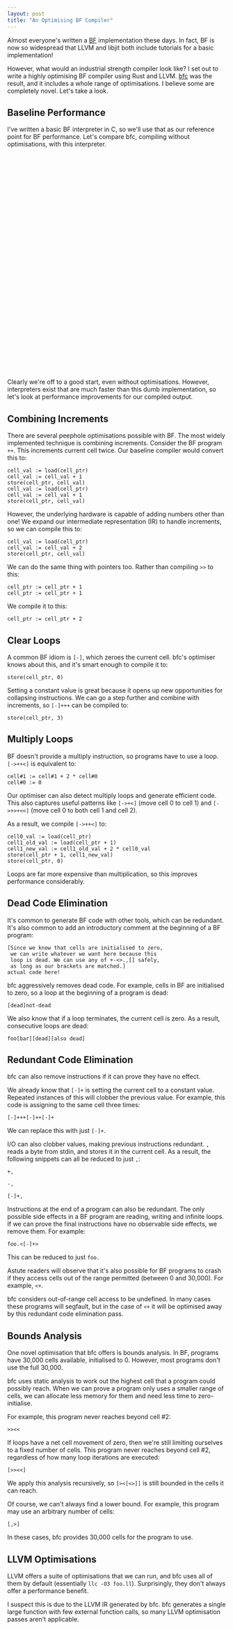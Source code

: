 ```yaml
--- 
layout: post
title: "An Optimising BF Compiler"
---
```


Almost everyone's written a
[BF](https://en.wikipedia.org/wiki/Brainfuck) implementation these
days. In fact, BF is now so widespread that LLVM and libjit both include
tutorials for a basic implementation!

However, what would an industrial strength compiler look like? I set
out to write a highly optimising BF compiler using Rust and
LLVM. [bfc](https://github.com/Wilfred/bfc) was the result, and it
includes a whole range of optimisations. I believe some are completely
novel. Let's take a look.

## Baseline Performance

I've written a basic BF interpreter in C, so we'll use that as our
reference point for BF performance. Let's compare bfc,
compiling without optimisations, with this interpreter.

<figure>
<div id="interpreter-vs" style="min-width: 310px; max-width: 800px; height:500px; margin: 0 auto"></div>
</figure>

Clearly we're off to a good start, even without
optimisations. However, interpreters exist that are much faster than
this dumb implementation, so let's look at performance improvements
for our compiled output.

## Combining Increments

There are several peephole optimisations possible with BF. The most
widely implemented technique is combining increments. Consider the BF
program `++`. This increments current cell twice. Our baseline
compiler would convert this to:

    cell_val := load(cell_ptr)
    cell_val := cell_val + 1
    store(cell_ptr, cell_val)
    cell_val := load(cell_ptr)
    cell_val := cell_val + 1
    store(cell_ptr, cell_val)

However, the underlying hardware is capable of adding numbers other
than one! We expand our intermediate representation (IR) to handle
increments, so we can compile this to:

    cell_val := load(cell_ptr)
    cell_val := cell_val + 2
    store(cell_ptr, cell_val)

We can do the same thing with pointers too. Rather than compiling `>>`
to this:

    cell_ptr := cell_ptr + 1
    cell_ptr := cell_ptr + 1

We compile it to this:

    cell_ptr := cell_ptr + 2

## Clear Loops

A common BF idiom is `[-]`, which zeroes the current cell. bfc's
optimiser knows about this, and it's smart enough to compile it to:

    store(cell_ptr, 0)

Setting a constant value is great because it opens up new opportunities
for collapsing instructions. We can go a step further and combine
with increments, so `[-]+++` can be compiled to:

    store(cell_ptr, 3)

## Multiply Loops

BF doesn't provide a multiply instruction, so programs have to use a
loop. `[->++<]` is equivalent to:

    cell#1 := cell#1 + 2 * cell#0
    cell#0 := 0

Our optimiser can also detect multiply loops and generate efficient
code. This also captures useful patterns like `[->+<]` (move cell 0 to
cell 1) and `[->+>+<<]` (move cell 0 to both cell 1 and cell 2).

As a result, we compile `[->++<]` to:

    cell0_val := load(cell_ptr)
    cell1_old_val := load(cell_ptr + 1)
    cell1_new_val := cell1_old_val + 2 * cell0_val
    store(cell_ptr + 1, cell1_new_val)
    store(cell_ptr, 0)

Loops are far more expensive than multiplication, so this improves
performance considerably.

## Dead Code Elimination

It's common to generate BF code with other tools, which can be
redundant. It's also common to add an introductory comment at the
beginning of a BF program:

    [Since we know that cells are initialised to zero,
     we can write whatever we want here because this
     loop is dead. We can use any of +-<>.,[] safely,
     as long as our brackets are matched.]
    actual code here!

bfc aggressively removes dead code. For example, cells in BF are
initialised to zero, so a loop at the beginning of a program is dead:

    [dead]not-dead

We also know that if a loop terminates, the current cell is zero. As a
result, consecutive loops are dead:

    foo[bar][dead][also dead]

## Redundant Code Elimination

bfc can also remove instructions if it can prove they have no effect.

We already know that `[-]+` is setting the current cell to a constant
value. Repeated instances of this will clobber the previous value. For
example, this code is assigning to the same cell three times:

    [-]+++[-]++[-]+

We can replace this with just `[-]+`.

I/O can also clobber values, making previous instructions
redundant. `,` reads a byte from stdin, and stores it in the current
cell. As a result, the following snippets can all be reduced to just
`,`:

    +,

<!-- -->

    -,

<!-- -->

    [-]+,

Instructions at the end of a program can also be redundant. The only
possible side effects in a BF program are reading, writing and
infinite loops. If we can prove the final instructions have no
observable side effects, we remove them. For example:

    foo.<[-]+>

This can be reduced to just `foo.`

Astute readers will observe that it's also possible for BF programs to
crash if they access cells out of the range permitted (between 0 and
30,000). For example, `<+`.

bfc considers out-of-range cell access to be undefined. In many cases
these programs will segfault, but in the case of `<+` it will be
optimised away by this redundant code elimination pass.

## Bounds Analysis

One novel optimisation that bfc offers is bounds analysis. In BF,
programs have 30,000 cells available, initialised to 0. However, most
programs don't use the full 30,000.

bfc uses static analysis to work out the highest cell that a program
could possibly reach. When we can prove a program only uses a smaller
range of cells, we can allocate less memory for them and need less time
to zero-initialise.

For example, this program never reaches beyond cell #2:

    >><<

If loops have a net cell movement of zero, then we're still limiting
ourselves to a fixed number of cells. This program never reaches
beyond cell #2, regardless of how many loop iterations are executed:

    [>><<]

We apply this analysis recursively, so `[><[<>]]` is still bounded in
the cells it can reach.

Of course, we can't always find a lower bound. For example, this
program may use an arbitrary number of cells:

    [,>]

In these cases, bfc provides 30,000 cells for the program to use.

## LLVM Optimisations

LLVM offers a suite of optimisations that we can run, and bfc uses all
of them by default (essentially `llc -O3 foo.ll`). Surprisingly, they don't always offer a
performance benefit.

I suspect this is due to the LLVM IR generated by bfc. bfc generates a
single large function with few external function calls, so many LLVM
optimisation passes aren't applicable.

<figure>
<div id="llvm-opt" style="min-width: 310px; max-width: 800px; height:500px; margin: 0 auto"></div>
<figcaption>Comparing bfc and LLVM optimisations. bfc was run with
speculative execution disabled.</figcaption>
</figure>

## Testing Optimisations

With all these different optimisations, how can we know that we have
combined them in the optimal order? There's a great
[Rust implementation of Quickcheck](https://github.com/BurntSushi/quickcheck)
which we use to verify the ordering. Quickcheck generates random BF
programs and reports if this test function ever returns false:

{% highlight rust %}
#[quickcheck]
fn should_be_idempotent(instrs: Vec<Instruction>) -> bool {
    // Once we've optimised once, running again shouldn't
    // reduce the instructions further.
    let minimal = optimise(instrs.clone());
    optimise(minimal.clone()) == minimal
}
{% endhighlight %}

This proved to be a fantastic way of finding corner cases in the
optimisation code. After various attempts at ordering optimisations,
Quickcheck found a BF program of the form `+>+-<-`. This showed bfc
had to run optimisations repeatedly to ensure it exploited all
available opportunities.

## Speculative Execution

Many BF programs don't take any inputs at all. For programs that do
take input, there's an initialisation phase that sets cells to certain
values first.

bfc exploits this by executing as much as it can at compile time. We
run a fixed number of steps (to avoid problems with infinite loops)
and terminate if we encounter a `,` (a read instruction).

As a result, we compile the classic BF hello world to:

{% highlight llvm %}
@known_outputs = constant [13 x i8] c"Hello World!\0A"

declare i32 @write(i32, i8*, i32)

define i32 @main() {
entry:
  %0 = call i32 @write(i32 1, i8* getelementptr inbounds ([13 x i8]* @known_outputs, i32 0, i32 0), i32 13)
  ret i32 0
}
{% endhighlight %}

bfc performs speculative execution after peephole optimisations and dead code
removal, to maximise how much we can execute before hitting the execution
step limit.

Even if we cannot speculatively execute the whole program, partial
execution is useful. We can discard any instructions executed at
compile time. We can also initialise cells to the values reached
during speculative execution.

For example, consider the program `+>+>+>++>,.`. bfc compiles this to:

{% highlight llvm %}
; Initialise cell #0, cell #1 and cell #2 to 1.
; Note that we combine adjacent cells with the
; same value into a single memset call.
%offset_cell_ptr = getelementptr i8* %cells, i32 0
call void @llvm.memset.p0i8.i32(i8* %offset_cell_ptr, i8 1, i32 3, i32 1, i1 true)

; Initialise cell #3 to 2.
%offset_cell_ptr1 = getelementptr i8* %cells, i32 3
call void @llvm.memset.p0i8.i32(i8* %offset_cell_ptr1, i8 2, i32 1, i32 1, i1 true)

; Intialise cell #4 to 0.
%offset_cell_ptr2 = getelementptr i8* %cells, i32 4
call void @llvm.memset.p0i8.i32(i8* %offset_cell_ptr2, i8 0, i32 1, i32 1, i1 true)

; Initialise the cell pointer to 4.
store i32 4, i32* %cell_index_ptr

; Compiled representation of , here.
; Compiled representation of . here.
{% endhighlight %}

## Future Work

There are a number of other optimising BF projects (notable
implementations include
[1](http://calmerthanyouare.org/2015/01/07/optimizing-brainfuck.html),
[2](http://mearie.org/projects/esotope/bfc/),
[3](http://xn--2-umb.com/10/brainfuck-using-llvm) and
[4](https://github.com/rdebath/Brainfuck/tree/master/tritium)) and bfc
has benefited from seeing their ideas.

bfc still has scope for further optimisations: we don't apply the
'scan loops' or 'operation offsets' optimisations
[discussed by Mats Linander](http://calmerthanyouare.org/2015/01/07/optimizing-brainfuck.html). We
only detect multiplication by constant values, and don't detect
division at all.

The bounds detection pass is also very pessimistic. It's currently
limited to loops with a net cell movement of zero. As a result, `[>]`
is treated as unbounded, whereas this loop cannot access cells which
haven't previously been modified.

Speculative execution is not currently smart enough to partly execute
a loop. This means BF programs with a big outer loop don't yet benefit
from this optimisation, because we eventually hit a `,` or reach the
step limit before the loop terminates.

Finally, bfc does not provide profile guided optimisation nor adaptive
optimisation (in the style of HotSpot or pypy). bfc also assumes a
32-bit word size.

## Closing Thoughts

BF is small enough to implement in a short space of time, but it's a
real language with programs you can play with. It's a fantastic
testbed for compiler techniques.

Rust proved to be a great implementation language for bfc. The
Rust compiler prevents many bugs, and warns about many others, which helps
tremendously. Its FFI makes interfacing with LLVM very
straightforward, and makes it easy to separate 'code that could
segfault' from the rest of the codebase.

Rust's pattern matching also makes bfc optimisations very
readable. Here's the dead code removal:

{% highlight rust %}
pub fn remove_dead_loops(instrs: Vec<Instruction>) -> Vec<Instruction> {
    // Remove any loops where we know the current cell is zero.
    instrs.into_iter().coalesce(|prev_instr, instr| {
        if let (&Set(Wrapping(0)), &Loop(_)) = (&prev_instr, &instr) {
            Ok(Set(Wrapping(0)))
        } else {
            Err((prev_instr, instr))
        }
    }).map(|instr| {
        // Remove dead nested loops too.
        match instr {
            Loop(body) => {
                Loop(remove_dead_loops(body))
            },
            i => i
        }
    }).collect()
}
{% endhighlight %}

Writing an optimising compiler can seem like a daunting
project. Building a compiler can take years. By limiting ourselves to
BF, we've been able to explore many of the interesting problems in
compiler engineering:

* Halting problem (speculative execution)
* Compilation performance (speculative execution is expensive)
* The limits of static analysis (cell bounds analysis)
* Ordering of optimisation passes
* Designing a good intermediate representation (bfc uses its own IR
and lowers to LLVM IR)
* Writing effective tests

Not bad for a side project!

*Want to find out more? bfc is [available on GitHub](https://github.com/Wilfred/bfc), and you
can also view the [benchmarks used for the graphs](https://github.com/Wilfred/bf_bench).*

<script src="/bower_components/jquery/dist/jquery.min.js"></script>
<script src="/bower_components/highcharts/highcharts.js"></script>
<script src="/bower_components/highcharts/modules/exporting.js"></script>

<script>
function plot(selector, categories, series, opts) {
    opts = opts || {};
    $(selector).highcharts({
        chart: {
            type: 'bar',
            style: {
                fontFamily: '"Merriweather", "PT Serif", Georgia, "Times New Roman", serif',
                fontSize: '15px'
            }
        },
        title: {
            text: null
        },
        xAxis: {
            categories: categories,
            labels: {
                style: {
                    fontSize: '15px'
                }
            }
        },
        yAxis: {
            min: 0,
            max: opts.ymax || null,
            title: {
                text: 'Runtime in seconds (fastest of 10 runs)',
                align: 'high'
            },
            labels: {
                style: {
                    fontSize: '15px'
                }
            }
        },
        tooltip: {
            valueSuffix: ' seconds',
            // The default pointFormat but with numbers rounded to 5dp.
            pointFormat: '<span style="color:{point.color}">\u25CF</span> {series.name}: <b>{point.y:.5f}</b><br/>'
        },
        plotOptions: {
            bar: {
            }
        },
        exporting: {
            enabled: false
        },
        credits: {
            enabled: false
        },
        series: series
    });
}

// Based on http://stackoverflow.com/a/26674173/509706
Highcharts.seriesTypes.bar.prototype.pointAttrToOptions.dashstyle = 'dashStyle';

plot("#interpreter-vs",
     ['Hello world', '99 Bottles', 'Squares', 'Fibs'],
     [{
         name: 'Interpreter',
         data: [0.0063936710357666016,
                {y: 2.923617362976074, borderWidth: 5, borderColor: 'black', dashStyle: 'dash'},
                0.1846942901611328, 0.14739513397216797]
     }, {
         name: 'Compiler',
         data: [0.0065386295318603516, 0.011064291000366211, 0.01006627082824707, 0.008800506591796875]
     }],
     {ymax: 0.25}
    );

plot("#llvm-opt",
     ['Hello world', '99 Bottles', 'Squares', 'Fibs'],
     [{
         name: 'No optimisations',
         data: [0.006108760833740234, 0.011005878448486328, 0.009813070297241211, 0.008805036544799805]
     }, {
         name: 'bfc optimisations',
         data: [0.006061553955078125, 0.008074283599853516, 0.006600856781005859, 0.006422281265258789]
     }, {
         name: 'LLVM optimisations',
         data: [0.006047248840332031, 0.00925898551940918, 0.008416414260864258, 0.007428884506225586]
     }, {
         name: 'Both LLVM and bfc optimisations',
         data: [0.006059885025024414, 0.0071756839752197266, 0.007098197937011719, 0.006128549575805664]
     }]
    );</script>
